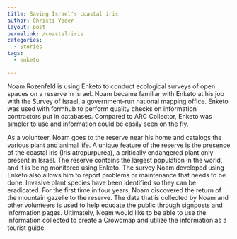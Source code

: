```yaml
---
title: Saving Israel's coastal iris
author: Christi Yoder
layout: post
permalink: /coastal-iris
categories:
  - Stories
tags:
  - enketo

---
```


Noam Rozenfeld is using Enketo to conduct ecological surveys of open spaces on a reserve in Israel. Noam became familiar with Enketo at his job with the Survey of Israel, a government-run national mapping office. Enketo was used with formhub to perform quality checks on information contractors put in databases. Compared to ARC Collector, Enketo was simpler to use and information could be easily seen on the fly. 

As a volunteer, Noam goes to the reserve near his home and catalogs the various plant and animal life. A unique feature of the reserve is the presence of the coastal iris (Iris atropurpurea), a critically endangered plant only present in Israel. The reserve contains the largest population in the world, and it is being monitored using Enketo. The survey Noam developed using Enketo also allows him to report problems or maintenance that needs to be done. Invasive plant species have been identified so they can be eradicated. For the first time in four years, Noam discovered the return of the mountain gazelle to the reserve. The data that is collected by Noam and other volunteers is used to help educate the public through signposts and information pages. Ultimately, Noam would like to be able to use the information collected to create a Crowdmap and utilize the information as a tourist guide.
